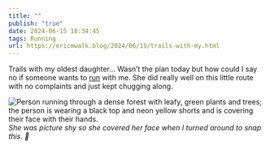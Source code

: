 ```yaml
---
title: ""
publish: "true"
date: 2024-06-15 18:34:45
tags: Running
url: https://ericmwalk.blog/2024/06/15/trails-with-my.html
---
```


Trails with my oldest daughter… Wasn’t the plan today but how could I say no if someone wants to [run](https://www.strava.com/activities/11659844070) with me. She did really well on this little route with no complaints and just kept chugging along.

![Person running through a dense forest with leafy, green plants and trees; the person is wearing a black top and neon yellow shorts and is covering their face with their hands.](https://ericmwalk.blog/uploads/2024/img-0348.jpeg)
*She was picture shy so she covered her face when I turned around to snap this. 📸*